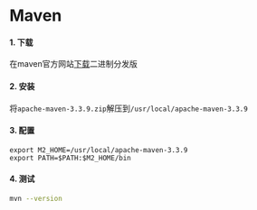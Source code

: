 # Maven

#### 1. 下载
在maven官方网站[下载](http://maven.apache.org/download.cgi)二进制分发版

#### 2. 安装

将`apache-maven-3.3.9.zip`解压到`/usr/local/apache-maven-3.3.9`

#### 3. 配置

```
export M2_HOME=/usr/local/apache-maven-3.3.9
export PATH=$PATH:$M2_HOME/bin
```

#### 4. 测试

```bash
mvn --version
```